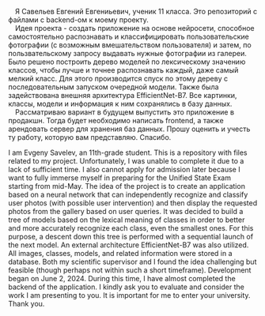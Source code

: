 &emsp;Я Савельев Евгений Евгениьевич, ученик 11 класса. Это репозиторий с файлами с backend-ом к моему проекту.  
&emsp;Идея проекта - создать приложение на основе нейросети, способное самостоятельно распознавать и классифицировать пользовательские фотографии (с возможным вмешательством пользователя) и затем, по пользвательскому запросу выдавать
нужные фотографии из галереи. Было решено построить дерево моделей по лексическому значению классов, чтобы лучше и точнее распознавать каждый, даже самый мелкий класс. Для этого производится спуск по этому дереву с последовательным 
запуском очередной модели. Также была задействована внешняя архитектура EfficientNet-B7. Все картинки, классы, модели и информация к ним сохранялись в базу данных.  
&emsp;Рассматриваю вариант в будущем выпустить это приложение в продакшн. Тогда будет необходимо написать frontend, а также арендовать сервер для хранения баз данных. Прошу оценить и учесть ту работу, которую вам представляю. Спасибо.


  I am Evgeny Savelev, an 11th-grade student. This is a repository with files related to my project. Unfortunately, I was unable to complete it due to a lack of sufficient time. I also cannot apply for admission later because I 
want to fully immerse myself in preparing for the Unified State Exam starting from mid-May. The idea of the project is to create an application based on a neural network that can independently recognize and classify user photos
(with possible user intervention) and then display the requested photos from the gallery based on user queries. It was decided to build a tree of models based on the lexical meaning of classes in order to better and more accurately recognize each class, even the smallest ones. For this purpose, a descent down this tree is performed with a sequential launch of the next model. An external architecture EfficientNet-B7 was also utilized. All images, classes, 
models, and related information were stored in a database. Both my scientific supervisor and I found the idea challenging but feasible (though perhaps not within such a short timeframe). Development began on June 2, 2024. During 
this time, I have almost completed the backend of the application. I kindly ask you to evaluate and consider the work I am presenting to you. It is important for me to enter your university. Thank you.
